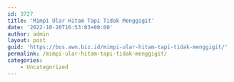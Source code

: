 ```yaml
---
id: 3727
title: 'Mimpi Ular Hitam Tapi Tidak Menggigit'
date: '2022-10-20T16:53:03+00:00'
author: admin
layout: post
guid: 'https://bos.awn.biz.id/mimpi-ular-hitam-tapi-tidak-menggigit/'
permalink: /mimpi-ular-hitam-tapi-tidak-menggigit/
categories:
    - Uncategorized
---
```


